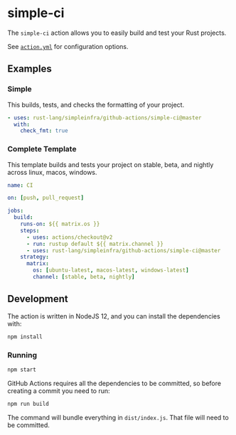 # simple-ci

The `simple-ci` action allows you to easily build and test your Rust projects.

See [`action.yml`] for configuration options.

[`action.yml`]: ./action.yml

## Examples

### Simple

This builds, tests, and checks the formatting of your project.

```yaml
- uses: rust-lang/simpleinfra/github-actions/simple-ci@master
  with:
    check_fmt: true
```

### Complete Template

This template builds and tests your project on stable, beta, and nightly across
linux, macos, windows.

```yaml
name: CI

on: [push, pull_request]

jobs:
  build:
    runs-on: ${{ matrix.os }}
    steps:
      - uses: actions/checkout@v2
      - run: rustup default ${{ matrix.channel }}
      - uses: rust-lang/simpleinfra/github-actions/simple-ci@master
    strategy:
      matrix:
        os: [ubuntu-latest, macos-latest, windows-latest]
        channel: [stable, beta, nightly]
```

## Development

The action is written in NodeJS 12, and you can install the dependencies with:

```sh
npm install
```

### Running

```sh
npm start
```

GitHub Actions requires all the dependencies to be committed, so before
creating a commit you need to run:

```sh
npm run build
```

The command will bundle everything in `dist/index.js`. That file will need to
be committed.
